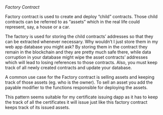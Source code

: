 *Factory Contract*

Factory contract is used to create and deploy “child” contracts. Those child contracts can be referred to as “assets” which in the real life could represent, say, a house or a car.

The factory is used for storing the child contracts’ addresses so that they can be extracted whenever necessary. Why wouldn’t I just store them in my web app database you might ask? By storing them in the contract they remain in the blockchain and they are pretty much safe there, while data corruption in your database might wipe the asset contracts’ addresses which will lead to losing references to those contracts. Also, you must keep track of all newly created contracts and update your database.

A common use case for the Factory contract is selling assets and keeping track of those assets (eg. who is the owner). To sell an asset you add the payable modifier to the functions responsible for deploying the assets.

This pattern seems suitable for my certificate issuing dapp as it has to keep the track of all the certificates it will issue just like this factory contract keeps track of its issued assets.

